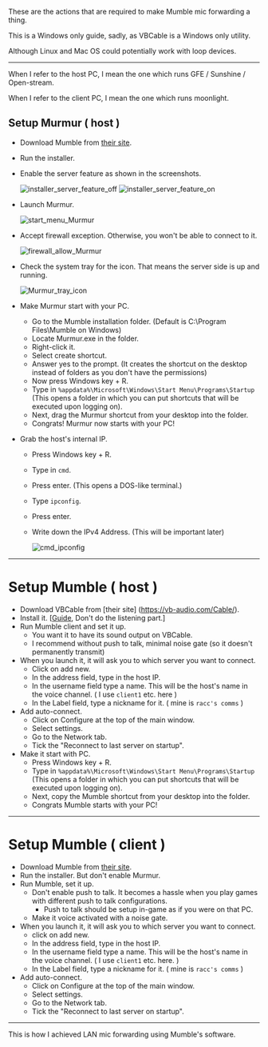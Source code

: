 These are the actions that are required to make Mumble mic forwarding a thing.

This is a Windows only guide, sadly, as VBCable is a Windows only utility.

Although Linux and Mac OS could potentially work with loop devices.
___

When I refer to the host PC, I mean the one which runs GFE / Sunshine / Open-stream.

When I refer to the client PC, I mean the one which runs moonlight.

## Setup Murmur ( host )

*  Download Mumble from [their site](https://www.Mumble.info/).

* Run the installer.

* Enable the server feature as shown in the screenshots.
  
  ![installer_server_feature_off](https://user-images.githubusercontent.com/11398266/118360306-ff4c4180-b554-11eb-9cba-6974ba8f0bed.png)
  ![installer_server_feature_on](https://user-images.githubusercontent.com/11398266/118360316-0d01c700-b555-11eb-928d-29e331e27e74.png)

* Launch Murmur.

  ![start_menu_Murmur](https://user-images.githubusercontent.com/11398266/118360334-1be87980-b555-11eb-93d8-d552d0acb226.png)

* Accept firewall exception.
  Otherwise, you won't be able to connect to it.

  ![firewall_allow_Murmur](https://user-images.githubusercontent.com/11398266/118360344-26a30e80-b555-11eb-88bd-2fa9fc6c87ef.png)


* Check the system tray for the icon.
That means the server side is up and running.

  ![Murmur_tray_icon](https://user-images.githubusercontent.com/11398266/118360376-39b5de80-b555-11eb-96c0-40ab4f845817.png)

* Make Murmur start with your PC.
  * Go to the Mumble installation folder. (Default is C:\Program Files\Mumble on Windows)
  * Locate Murmur.exe in the folder.
  * Right-click it.
  * Select create shortcut.
  * Answer yes to the prompt. (It creates the shortcut on the desktop instead of folders as you don't have the permissions)
  * Now press Windows key + R.
  * Type in ```%appdata%\Microsoft\Windows\Start Menu\Programs\Startup``` (This opens a folder in which you can put shortcuts that will be executed upon logging on).
  * Next, drag the Murmur shortcut from your desktop into the folder.
  * Congrats! Murmur now starts with your PC!
* Grab the host's internal IP.
  * Press Windows key + R.
  * Type in ```cmd```. 
  * Press enter. (This opens a DOS-like terminal.)
  * Type ```ipconfig```.
  * Press enter.
  * Write down the IPv4 Address. (This will be important later)

    ![cmd_ipconfig](https://user-images.githubusercontent.com/11398266/118362915-d3828900-b55f-11eb-971b-f71f032a66b3.png)
-----
# Setup Mumble ( host )

* Download VBCable from [their site] (https://vb-audio.com/Cable/).
* Install it. [[Guide](https://www.howtogeek.com/364369/how-to-record-your-pcs-audio-with-vb-cable/), Don't do the listening part.]
* Run Mumble client and set it up.
  * You want it to have its sound output on VBCable.
  * I recommend without push to talk, minimal noise gate (so it doesn't permanently transmit)
* When you launch it, it will ask you to which server you want to connect.
  * Click on add new.
  * In the address field, type in the host IP.
  * In the username field type a name. This will be the host's name in the voice channel. ( I use ```client1``` etc. here )
  * In the Label field, type a nickname for it. ( mine is ```racc's comms``` )
* Add auto-connect.
  * Click on Configure at the top of the main window.
  * Select settings.
  * Go to the Network tab.
  * Tick the "Reconnect to last server on startup".
* Make it start with PC.
  * Press Windows key + R.
  * Type in ```%appdata%\Microsoft\Windows\Start Menu\Programs\Startup``` (This opens a folder in which you can put shortcuts that will be executed upon logging on).
  * Next, copy the Mumble shortcut from your desktop into the folder.
  * Congrats Mumble starts with your PC!
-----

# Setup Mumble ( client )

* Download Mumble from [their site](https://www.Mumble.info/).
* Run the installer. But don't enable Murmur.
* Run Mumble, set it up.
  * Don't enable push to talk. It becomes a hassle when you play games with different push to talk configurations. 
    * Push to talk should be setup in-game as if you were on that PC.
  *  Make it voice activated with a noise gate. 
* When you launch it, it will ask you to which server you want to connect.
  * click on add new.
  * In the address field, type in the host IP.
  * In the username field type a name. This will be the host's name in the voice channel. ( I use ```client1``` etc. here. )
  * In the Label field, type a nickname for it. ( mine is ```racc's comms``` )
* Add auto-connect.
  * Click on Configure at the top of the main window.
  * Select settings.
  * Go to the Network tab.
  * Tick the "Reconnect to last server on startup".
-----

This is how I achieved LAN mic forwarding using Mumble's software.